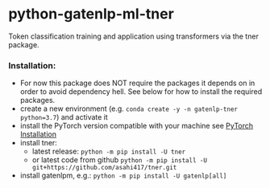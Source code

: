 # python-gatenlp-ml-tner

Token classification training and application using transformers via the tner package.

### Installation:

* For now this package does NOT require the packages 
  it depends on in order to avoid dependency hell. See below 
  for how to install the required packages.
* create a new environment 
  (e.g. `conda create -y -n gatenlp-tner python=3.7`) 
  and activate it
* install the PyTorch version compatible with your machine 
  see [PyTorch Installation](https://pytorch.org/get-started/locally/)
* install tner:
    * latest release: `python -m pip install -U tner`
    * or latest code from github `python -m pip install -U git+https://github.com/asahi417/tner.git`
* install gatenlpm, e.g.: `python -m pip install -U gatenlp[all]`



